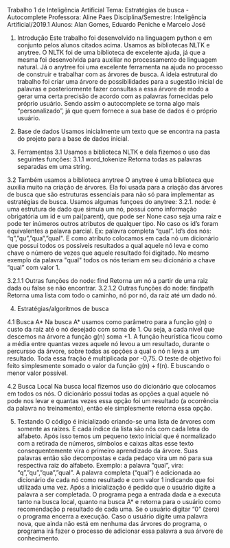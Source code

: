 Trabalho 1 de Inteligência Artificial   Tema: Estratégias de busca - Autocomplete
Professora: Aline Paes Disciplina/Semestre: Inteligência Artificial/2019.1
Alunos: Alan Gomes, Eduardo Peniche e Marcelo José

1. Introdução
Este trabalho foi desenvolvido na linguagem python e em conjunto pelos alunos citados acima. Usamos as bibliotecas NLTK e anytree. O NLTK foi de uma biblioteca de excelente ajuda, já que a mesma foi desenvolvida para auxiliar no processamento de linguagem natural. Já o anytree foi uma excelente ferramenta na ajuda no processo de construir e trabalhar com as árvores de busca. A ideia estrutural do trabalho foi criar uma árvore de possibilidades para a sugestão inicial de palavras e posteriormente fazer consultas a essa árvore de modo a gerar uma certa precisão de acordo com as palavras fornecidas pelo próprio usuário. Sendo assim o autocomplete se torna algo mais “personalizado”, já que quem fornece a sua base de dados é o próprio usuário.

2. Base de dados
    Usamos inicialmente um texto que se encontra na pasta do projeto para a base de dados inicial.

3. Ferramentas
3.1 Usamos a biblioteca NLTK e dela fizemos o uso das seguintes funções:
3.1.1 word_tokenize
    Retorna todas as palavras separadas em uma string.

3.2 Também usamos a biblioteca anytree
  O anytree é uma biblioteca que auxilia muito na criação de árvores. Ela foi usada para a criação das árvores de busca que são estruturas essenciais para não só para implementar as estratégias de busca. Usamos algumas funçoes do anytree:
3.2.1. node: é uma estrutura de dado que simula um nó, possui como informação obrigatória um id e um pai(parent), que pode ser None caso seja uma raiz e pode ter inúmeros outros atributos de qualquer tipo. No caso os id’s foram equivalentes a palavra parcial. Ex: palavra completa “qual”. Id’s dos nós: “q”,”qu”,”qua”,”qual". E como atributo colocamos em cada nó um dicionário que possui todos os possíveis resultados a qual aquele nó leva e como chave o número de vezes que aquele resultado foi digitado. No mesmo exemplo da palavra "qual" todos os nós teriam em seu dicionário a chave “qual” com valor 1.

3.2.1.1 Outras funções do node: find
Retorna um nó a partir de uma raiz dada ou false se não encontrar.
3.2.1.2 Outras funções do node: findpath
Retorna uma lista com todo o caminho, nó por nó, da raiz até um dado nó.

4. Estratégias/algoritmos de busca

4.1 Busca A*
Na busca A* usamos como parâmetro para a função g(n) o custo da raiz até o nó desejado com soma de 1. Ou seja, a cada nível que descemos na árvore a função g(n) soma +1. A função heurística ficou como a média entre quantas vezes aquele nó levou a um resultado, durante o percursso da árvore, sobre todas as opções a qual o nó n leva a um resultado. Toda essa fração é multiplicada por -0,75. O teste de objetivo foi feito simplesmente somado o valor da função g(n) + f(n). E buscando o menor valor possível.

4.2 Busca Local
Na busca local fizemos uso do dicionário que colocamos em todos os nós. O dicionário possui todas as opções a qual aquele nó pode nos levar e quantas vezes essa opção foi um resultado (a ocorrência da palavra no treinamento), então ele simplesmente retorna essa opção.

5. Testando
O código é inicializado criando-se uma lista de árvores com somente as raízes. E cada índice da lista são nós com cada letra do alfabeto. Após isso temos um pequeno texto inicial que é normalizado com a retirada de números, símbolos e caixas altas esse texto consequentemente vira o primeiro aprendizado da árvore. Suas palavras então são decompostas e cada pedaço vira um nó para sua respectiva raiz do alfabeto. Exemplo: a palavra ”qual”, vira: “q”,”qu”,”qua”,”qual”. A palavra completa (“qual”) é adicionada ao dicionário de cada nó como resultado e com valor 1 indicando que foi utilizada uma vez.
 Após a inicialização é pedido que o usuário digite a palavra a ser completada. O programa pega a entrada dada e a executa tanto na busca local, quanto na busca A* e retorna para o usuário como recomendação p resultado de cada uma. Se o usuário digitar “0” (zero) o programa encerra a execução. Caso o usuário digite uma palavra nova, que ainda não está em nenhuma das árvores do programa, o programa irá fazer o processo de adicionar essa palavra a sua árvore de conhecimento.
